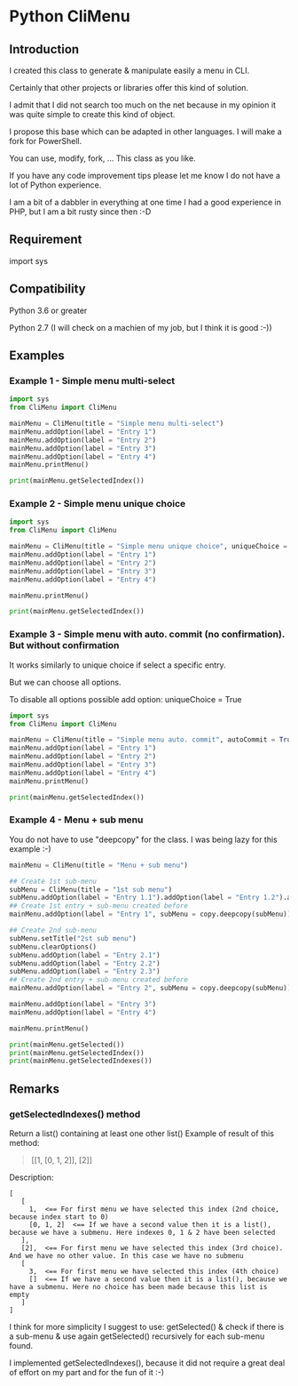 # Python CliMenu
## Introduction
I created this class to generate & manipulate easily a menu in CLI.

Certainly that other projects or libraries offer this kind of solution.

I admit that I did not search too much on the net because in my opinion it was quite simple to create this kind of object.



I propose this base which can be adapted in other languages. I will make a fork for PowerShell.

You can use, modify, fork, ... This class as you like.

If you have any code improvement tips please let me know I do not have a lot of Python experience.

I am a bit of a dabbler in everything at one time I had a good experience in PHP, but I am a bit rusty since then :-D
## Requirement
import sys
## Compatibility
Python 3.6 or greater

Python 2.7 (I will check on a machien of my job, but I think it is good :-))
## Examples
### Example 1 - Simple menu multi-select
```python
import sys
from CliMenu import CliMenu

mainMenu = CliMenu(title = "Simple menu multi-select")
mainMenu.addOption(label = "Entry 1")
mainMenu.addOption(label = "Entry 2")
mainMenu.addOption(label = "Entry 3")
mainMenu.addOption(label = "Entry 4")
mainMenu.printMenu()

print(mainMenu.getSelectedIndex())
```

### Example 2 - Simple menu unique choice
```python
import sys
from CliMenu import CliMenu

mainMenu = CliMenu(title = "Simple menu unique choice", uniqueChoice = True)
mainMenu.addOption(label = "Entry 1")
mainMenu.addOption(label = "Entry 2")
mainMenu.addOption(label = "Entry 3")
mainMenu.addOption(label = "Entry 4")

mainMenu.printMenu()

print(mainMenu.getSelectedIndex())
```

### Example 3 - Simple menu with auto. commit (no confirmation). But without confirmation
It works similarly to unique choice if select a specific entry.

But we can choose all options.

To disable all options possible add option: uniqueChoice = True
```python
import sys
from CliMenu import CliMenu

mainMenu = CliMenu(title = "Simple menu auto. commit", autoCommit = True)
mainMenu.addOption(label = "Entry 1")
mainMenu.addOption(label = "Entry 2")
mainMenu.addOption(label = "Entry 3")
mainMenu.addOption(label = "Entry 4")
mainMenu.printMenu()

print(mainMenu.getSelectedIndex())
```

### Example 4 - Menu + sub menu
You do not have to use "deepcopy" for the class. I was being lazy for this example :-)
```python
mainMenu = CliMenu(title = "Menu + sub menu")

## Create 1st sub-menu
subMenu = CliMenu(title = "1st sub menu")
subMenu.addOption(label = "Entry 1.1").addOption(label = "Entry 1.2").addOption(label = "Entry 1.3")
## Create 1st entry + sub-menu created before
mainMenu.addOption(label = "Entry 1", subMenu = copy.deepcopy(subMenu))

## Create 2nd sub-menu
subMenu.setTitle("2st sub menu")
subMenu.clearOptions()
subMenu.addOption(label = "Entry 2.1")
subMenu.addOption(label = "Entry 2.2")
subMenu.addOption(label = "Entry 2.3")
## Create 2nd entry + sub-menu created before
mainMenu.addOption(label = "Entry 2", subMenu = copy.deepcopy(subMenu))

mainMenu.addOption(label = "Entry 3")
mainMenu.addOption(label = "Entry 4")

mainMenu.printMenu()

print(mainMenu.getSelected())
print(mainMenu.getSelectedIndex())
print(mainMenu.getSelectedIndexes())
```

## Remarks
### getSelectedIndexes() method
Return a list() containing at least one other list()
Example of result of this method:
> [[1, [0, 1, 2]], [2]]

Description:
```
[
   [
     1,  <== For first menu we have selected this index (2nd choice, because index start to 0)
     [0, 1, 2]  <== If we have a second value then it is a list(), because we have a submenu. Here indexes 0, 1 & 2 have been selected
   ], 
   [2],  <== For first menu we have selected this index (3rd choice). And we have no other value. In this case we have no submenu
   [
     3,  <== For first menu we have selected this index (4th choice)
     []  <== If we have a second value then it is a list(), because we have a submenu. Here no choice has been made because this list is empty
   ]
]
```
I think for more simplicity I suggest to use: getSelected() & check if there is a sub-menu & use again getSelected() recursively for each sub-menu found.

I implemented getSelectedIndexes(), because it did not require a great deal of effort on my part and for the fun of it :-)
